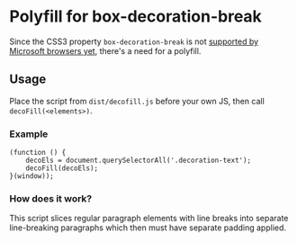 # Polyfill for box-decoration-break

Since the CSS3 property `box-decoration-break` is not [supported by Microsoft browsers yet](http://caniuse.com/#feat=css-boxdecorationbreak), there's a need for a polyfill.

## Usage

Place the script from `dist/decofill.js` before your own JS, then call `decoFill(<elements>)`.

### Example
```
(function () {
    decoEls = document.querySelectorAll('.decoration-text');
    decoFill(decoEls);
}(window));
```

### How does it work?
This script slices regular paragraph elements with line breaks into separate line-breaking paragraphs which then must have separate padding applied.
